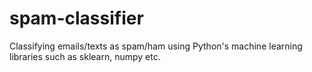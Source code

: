 # spam-classifier
Classifying emails/texts as spam/ham using Python's machine learning libraries such as sklearn, numpy etc.
